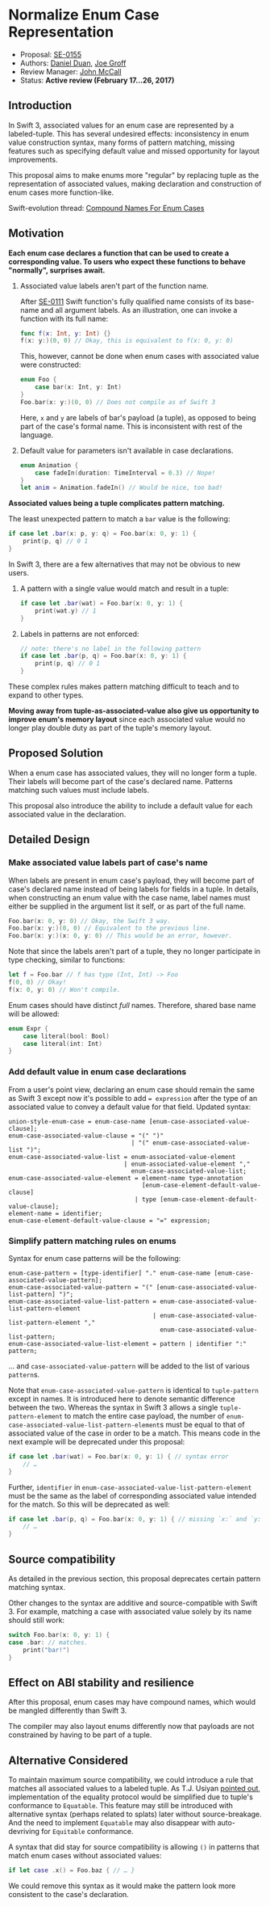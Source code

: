 # Normalize Enum Case Representation

* Proposal: [SE-0155][]
* Authors: [Daniel Duan][], [Joe Groff][]
* Review Manager: [John McCall][]
* Status: **Active review (February 17...26, 2017)**

## Introduction

In Swift 3, associated values for an enum case are represented by
a labeled-tuple. This has several undesired effects: inconsistency in enum value
construction syntax, many forms of pattern matching, missing features such as
specifying default value and missed opportunity for layout improvements.

This proposal aims to make enums more "regular" by replacing tuple as the
representation of associated values, making declaration and construction of enum
cases more function-like.

Swift-evolution thread: [Compound Names For Enum Cases][SE Thread]

## Motivation

**Each enum case declares a function that can be used to create a corresponding
value. To users who expect these functions to behave "normally", surprises
await.**

1. Associated value labels aren't part of the function name.

    After [SE-0111][] Swift function's fully qualified name consists of its
    base-name and all argument labels. As an illustration, one can invoke
    a function with its full name:


    ```swift
    func f(x: Int, y: Int) {}
    f(x: y:)(0, 0) // Okay, this is equivalent to f(x: 0, y: 0)
    ```

    This, however, cannot be done when enum cases with associated value were
    constructed:

    ```swift
    enum Foo {
        case bar(x: Int, y: Int)
    }
    Foo.bar(x: y:)(0, 0) // Does not compile as of Swift 3
    ```

    Here, `x` and `y` are labels of bar's payload (a tuple), as opposed to being
    part of the case's formal name. This is inconsistent with rest of the
    language.

2. Default value for parameters isn't available in case declarations.

    ```swift
    enum Animation {
        case fadeIn(duration: TimeInterval = 0.3) // Nope!
    }
    let anim = Animation.fadeIn() // Would be nice, too bad!
    ```

**Associated values being a tuple complicates pattern matching.**

The least unexpected pattern to match a `bar` value is the following:

```swift
if case let .bar(x: p, y: q) = Foo.bar(x: 0, y: 1) {
    print(p, q) // 0 1
}
```

In Swift 3, there are a few alternatives that may not be obvious to new users.

1. A pattern with a single value would match and result in a tuple:

    ```swift
    if case let .bar(wat) = Foo.bar(x: 0, y: 1) {
        print(wat.y) // 1
    }
    ```

2. Labels in patterns are not enforced:

    ```swift
    // note: there's no label in the following pattern
    if case let .bar(p, q) = Foo.bar(x: 0, y: 1) {
        print(p, q) // 0 1
    }
    ```

These complex rules makes pattern matching difficult to teach and to expand to
other types.

**Moving away from tuple-as-associated-value also give us opportunity to improve
enum's memory layout** since each associated value would no longer play double
duty as part of the tuple's memory layout.

## Proposed Solution

When a enum case has associated values, they will no longer form a tuple. Their
labels will become part of the case's declared name. Patterns matching such
values must include labels.

This proposal also introduce the ability to include a default value for each
associated value in the declaration.

## Detailed Design

### Make associated value labels part of case's name
When labels are present in enum case's payload, they will become part of case's
declared name instead of being labels for fields in a tuple.  In details, when
constructing an enum value with the case name, label names must either be
supplied in the argument list it self, or as part of the full name.

```swift
Foo.bar(x: 0, y: 0) // Okay, the Swift 3 way.
Foo.bar(x: y:)(0, 0) // Equivalent to the previous line.
Foo.bar(x: y:)(x: 0, y: 0) // This would be an error, however.
```

Note that since the labels aren't part of a tuple, they no longer participate in
type checking, similar to functions:

```swift
let f = Foo.bar // f has type (Int, Int) -> Foo
f(0, 0) // Okay!
f(x: 0, y: 0) // Won't compile.
```

Enum cases should have distinct *full* names. Therefore, shared base name will be allowed:

```swift
enum Expr {
    case literal(bool: Bool)
    case literal(int: Int)
}
```

### Add default value in enum case declarations
From a user's point view, declaring an enum case should remain the same as Swift
3 except now it's possible to add `= expression` after the type of an
associated value to convey a default value for that field. Updated syntax:

```ebnf
union-style-enum-case = enum-case-name [enum-case-associated-value-clause];
enum-case-associated-value-clause = "(" ")"
                                  | "(" enum-case-associated-value-list ")";
enum-case-associated-value-list = enum-associated-value-element
                                | enum-associated-value-element ","
                                  enum-case-associated-value-list;
enum-case-associated-value-element = element-name type-annotation
                                     [enum-case-element-default-value-clause]
                                   | type [enum-case-element-default-value-clause];
element-name = identifier;
enum-case-element-default-value-clause = "=" expression;
```

### Simplify pattern matching rules on enums
Syntax for enum case patterns will be the following:

```ebnf
enum-case-pattern = [type-identifier] "." enum-case-name [enum-case-associated-value-pattern];
enum-case-associated-value-pattern = "(" [enum-case-associated-value-list-pattern] ")";
enum-case-associated-value-list-pattern = enum-case-associated-value-list-pattern-element
                                        | enum-case-associated-value-list-pattern-element ","
                                          enum-case-associated-value-list-pattern;
enum-case-associated-value-list-element = pattern | identifier ":" pattern;
```

… and `case-associated-value-pattern` will be added to the list of various
`pattern`s.

Note that `enum-case-associated-value-pattern` is identical to `tuple-pattern`
except in names. It is introduced here to denote semantic difference between the
two.  Whereas the syntax in Swift 3 allows a single `tuple-pattern-element` to
match the entire case payload, the number of
`enum-case-associated-value-list-pattern-element`s must be equal to that of
associated value of the case in order to be a match. This means code in the next
example will be deprecated under this proposal:

```swift
if case let .bar(wat) = Foo.bar(x: 0, y: 1) { // syntax error
    // …
}
```

Further, `identifier` in `enum-case-associated-value-list-pattern-element` must
be the same as the label of corresponding associated value intended for the
match. So this will be deprecated as well:

```swift
if case let .bar(p, q) = Foo.bar(x: 0, y: 1) { // missing `x:` and `y:`
    // …
}
```

## Source compatibility

As detailed in the previous section, this proposal deprecates certain pattern
matching syntax.

Other changes to the syntax are additive and source-compatible with Swift 3. For
example, matching a case with associated value solely by its name should still
work:

```swift
switch Foo.bar(x: 0, y: 1) {
case .bar: // matches.
    print("bar!")
}
```

## Effect on ABI stability and resilience

After this proposal, enum cases may have compound names, which would be mangled
differently than Swift 3.

The compiler may also layout enums differently now that payloads are not
constrained by having to be part of a tuple.

## Alternative Considered

To maintain maximum source compatibility, we could introduce a rule that matches
all associated values to a labeled tuple. As T.J. Usiyan
[pointed out][TJs comment], implementation of the equality protocol would be
simplified due to tuple's conformance to `Equatable`. This feature may still be
introduced with alternative syntax (perhaps related to splats) later without
source-breakage.  And the need to implement `Equatable` may also disappear with
auto-devriving for `Equitable` conformance.

A syntax that did stay for source compatibility is allowing `()` in patterns
that match enum cases without associated values:

```swift
if let case .x() = Foo.baz { // … }
```

We could remove this syntax as it would make the pattern look more consistent to
the case's declaration.

[SE-0111]: https://github.com/apple/swift-evolution/blob/master/proposals/0111-remove-arg-label-type-significance.md
[Daniel Duan]: https://github.com/dduan
[Joe Groff]: https://github.com/jckarter
[SE-0155]: 0155-normalize-enum-case-representation.md
[TJs comment]: https://lists.swift.org/pipermail/swift-evolution/Week-of-Mon-20170116/030614.html
[SE Thread]: https://lists.swift.org/pipermail/swift-evolution/Week-of-Mon-20170116/030477.html
[John McCall]: https://github.com/rjmccall
